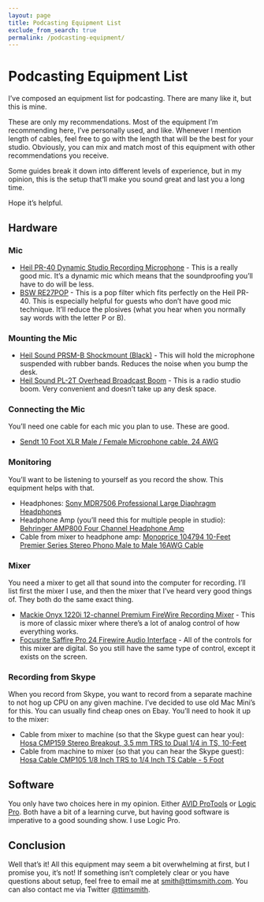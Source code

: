 ```yaml
---
layout: page
title: Podcasting Equipment List
exclude_from_search: true
permalink: /podcasting-equipment/
---
```


# Podcasting Equipment List

I’ve composed an equipment list for podcasting. There are many like it, but this is mine. 

These are only my recommendations. Most of the equipment I’m recommending here, I’ve personally used, and like. Whenever I mention length of cables, feel free to go with the length that will be the best for your studio. Obviously, you can mix and match most of this equipment with other recommendations you receive.

Some guides break it down into different levels of experience, but in my opinion, this is the setup that’ll make you sound great and last you a long time.

Hope it’s helpful.

## Hardware
### Mic
- [Heil PR-40 Dynamic Studio Recording Microphone](http://www.amazon.com/Heil-Dynamic-Studio-Recording-Microphone/dp/B00PQYBRNY/ref=sr_1_1?s=musical-instruments&ie=UTF8&qid=1438100125&sr=1-1) - This is a really good mic. It’s a dynamic mic which means that the soundproofing you’ll have to do will be less.
- [BSW RE27POP](http://www.bswusa.com/Pop-Filters-BSW-RE27POP-P1419.aspx) - This is a pop filter which fits perfectly on the Heil PR-40. This is especially helpful for guests who don’t have good mic technique. It’ll reduce the plosives (what you hear when you normally say words with the letter P or B).

### Mounting the Mic
- [Heil Sound PRSM-B Shockmount (Black)](http://www.amazon.com/Heil-Sound-PRSM-B-Shockmount-Black/dp/B00C8ADTN0/ref=pd_bxgy_267_img_y) - This will hold the microphone suspended with rubber bands. Reduces the noise when you bump the desk.
- [Heil Sound PL-2T Overhead Broadcast Boom](http://www.amazon.com/Heil-Sound-PL-2T-Overhead-Broadcast/dp/B000SZVZ74/ref=pd_bxgy_267_img_z) - This is a radio studio boom. Very convenient and doesn’t take up any desk space.
### Connecting the Mic
You’ll need one cable for each mic you plan to use. These are good.

- [Sendt 10 Foot XLR Male / Female Microphone cable, 24 AWG](http://www.amazon.com/Sendt-Foot-Female-Microphone-cable/dp/B008B2C5PW/ref=sr_1_1?s=musical-instruments&ie=UTF8&qid=1438100661&sr=1-1&keywords=Sendt+10+Foot+XLR+Male+%2F+Female+Microphone+cable%2C+24+AWG)

### Monitoring
You’ll want to be listening to yourself as you record the show. This equipment helps with that.

- Headphones: [Sony MDR7506 Professional Large Diaphragm Headphones](http://www.amazon.com/Sony-MDR7506-Professional-Diaphragm-Headphone/dp/B000AJIF4E/ref=sr_1_1?ie=UTF8&qid=1438101019&sr=8-1&keywords=Sony+MDR7506+Professional+Large+Diaphragm+Headphones)
- Headphone Amp (you’ll need this for multiple people in studio): [Behringer AMP800 Four Channel Headphone Amp](http://www.amazon.com/Behringer-AMP800-Four-Channel-Headphone/dp/B000KU87SM/ref=sr_1_1?ie=UTF8&qid=1438101137&sr=8-1&keywords=Behringer+AMP800+Four+Channel+Headphone+Amp)
- Cable from mixer to headphone amp: [Monoprice 104794 10-Feet Premier Series Stereo Phono Male to Male 16AWG Cable](http://www.amazon.com/Monoprice-104794-10-Feet-Premier-Stereo/dp/B0084PUYJA/ref=sr_1_2?s=electronics&ie=UTF8&qid=1438101259&sr=1-2&keywords=Monoprice+10-Feet+Premier+Series+Stereo+Phono+Male+to+Male+Cable)
### Mixer
You need a mixer to get all that sound into the computer for recording. I’ll list first the mixer I use, and then the mixer that I’ve heard very good things of. They both do the same exact thing.
- [Mackie Onyx 1220i 12-channel Premium FireWire Recording Mixer](http://www.amazon.com/Mackie-Onyx-1220i-FireWire-Production/dp/B002M3TQ3U) - This is more of classic mixer where there’s a lot of analog control of how everything works.
- [Focusrite Saffire Pro 24 Firewire Audio Interface](http://www.amazon.com/Focusrite-Saffire-24-Firewire-Interface/dp/B002E2R81G/ref=sr_1_1?s=musical-instruments&ie=UTF8&qid=1438101851&sr=1-1&keywords=Focusrite+Saffire+Pro+24+Firewire+Audio+Interface) - All of the controls for this mixer are digital. So you still have the same type of control, except it exists on the screen.

### Recording from Skype
When you record from Skype, you want to record from a separate machine to not hog up CPU on any given machine. I’ve decided to use old Mac Mini’s for this. You can usually find cheap ones on Ebay. You’ll need to hook it up to the mixer:
- Cable from mixer to machine (so that the Skype guest can hear you): [Hosa CMP159 Stereo Breakout, 3.5 mm TRS to Dual 1/4 in TS, 10-Feet](http://www.amazon.com/gp/product/B005HGM1D6?psc=1&redirect=true&ref_=oh_aui_detailpage_o08_s00)
- Cable from machine to mixer (so that you can hear the Skype guest): [Hosa Cable CMP105 1/8 Inch TRS to 1/4 Inch TS Cable - 5 Foot](http://www.amazon.com/gp/product/B000068O3F?psc=1&redirect=true&ref_=oh_aui_detailpage_o08_s00)

## Software
You only have two choices here in my opinion. Either [AVID ProTools](http://www.avid.com/us/products/family/pro-tools/) or [Logic Pro](http://www.apple.com/logic-pro/). Both have a bit of a learning curve, but having good software is imperative to a good sounding show. I use Logic Pro.

## Conclusion
Well that’s it! All this equipment may seem a bit overwhelming at first, but I promise you, it’s not! If something isn’t completely clear or you have questions about setup, feel free to email me at [smith@ttimsmith.com](smith@ttimsmith.com). You can also contact me via Twitter [@ttimsmith](https://twitter.com/ttimsmith).

